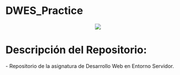 ﻿# DWES_Practice
 <div align="center">
  <a href="https://skillicons.dev">
    <img src="https://skillicons.dev/icons?i=php" />
  </a>
</div>
<h1>Descripción del Repositorio:</h1>
<p>- Repositorio de la asignatura de Desarrollo Web en Entorno Servidor.</p>
